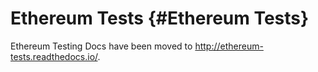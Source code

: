 Ethereum Tests {#Ethereum Tests}
==============

Ethereum Testing Docs have been moved to
<http://ethereum-tests.readthedocs.io/>.
